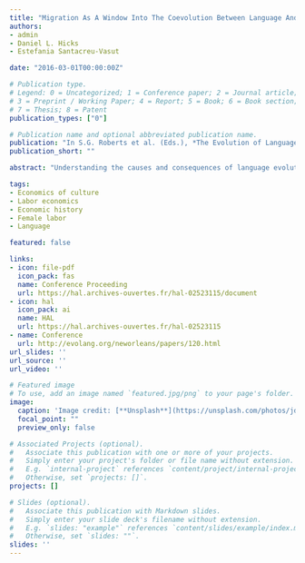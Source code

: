 ```yaml
---
title: "Migration As A Window Into The Coevolution Between Language And Behavior"
authors:
- admin
- Daniel L. Hicks
- Estefania Santacreu-Vasut

date: "2016-03-01T00:00:00Z"

# Publication type.
# Legend: 0 = Uncategorized; 1 = Conference paper; 2 = Journal article;
# 3 = Preprint / Working Paper; 4 = Report; 5 = Book; 6 = Book section;
# 7 = Thesis; 8 = Patent
publication_types: ["0"]

# Publication name and optional abbreviated publication name.
publication: "In S.G. Roberts et al. (Eds.), *The Evolution of Language: Proceedings of the 11th International Conference (EVOLANG 11)*, 1-8"
publication_short: ""

abstract: "Understanding the causes and consequences of language evolution in relation to social factors is challenging as we generally lack a clear picture of how languages coevolve with historical social processes. Research analyzing the relation between language and socioeconomic factors relies on contemporaneous data. Because of this, such analysis may be plagued by spurious correlation concerns coming from the historical co-evolution and dependency of the relationship between language and behavior to the institutional environment. To solve this problem, we propose migrations to the same country as a microevolutionary step that may uncover constraints on behavior. We detail strategies available to other researchers by applying the epidemiological approach to study the correlation between sex-based gender distinctions and female labor force participation. Our main finding is that language must have evolved partly as a result of cultural change, but also that it may have directly constrained the evolution of norms. We conclude by discussing implications for the coevolution of language and behavior, and by comparing different methodological approaches."

tags:
- Economics of culture
- Labor economics
- Economic history
- Female labor
- Language

featured: false

links:
- icon: file-pdf
  icon_pack: fas
  name: Conference Proceeding
  url: https://hal.archives-ouvertes.fr/hal-02523115/document
- icon: hal
  icon_pack: ai
  name: HAL
  url: https://hal.archives-ouvertes.fr/hal-02523115
- name: Conference
  url: http://evolang.org/neworleans/papers/120.html
url_slides: ''
url_source: ''
url_video: ''

# Featured image
# To use, add an image named `featured.jpg/png` to your page's folder. 
image:
  caption: 'Image credit: [**Unsplash**](https://unsplash.com/photos/jdD8gXaTZsc)'
  focal_point: ""
  preview_only: false

# Associated Projects (optional).
#   Associate this publication with one or more of your projects.
#   Simply enter your project's folder or file name without extension.
#   E.g. `internal-project` references `content/project/internal-project/index.md`.
#   Otherwise, set `projects: []`.
projects: []

# Slides (optional).
#   Associate this publication with Markdown slides.
#   Simply enter your slide deck's filename without extension.
#   E.g. `slides: "example"` references `content/slides/example/index.md`.
#   Otherwise, set `slides: ""`.
slides: ''
---
```

